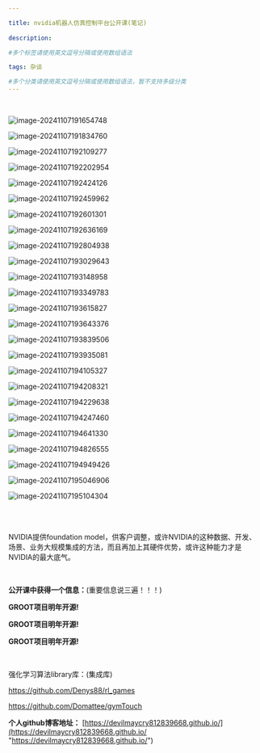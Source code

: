 ```yaml
---

title: nvidia机器人仿真控制平台公开课(笔记)
 
description: 

#多个标签请使用英文逗号分隔或使用数组语法

tags: 杂谈

#多个分类请使用英文逗号分隔或使用数组语法，暂不支持多级分类
---
```






<br/>

![image-20241107191654748](./2024_11_6_3_人形机器人公开课.assets/image-20241107191654748.png)

![image-20241107191834760](./2024_11_6_3_人形机器人公开课.assets/image-20241107191834760.png)

![image-20241107192109277](./2024_11_6_3_人形机器人公开课.assets/image-20241107192109277.png)

![image-20241107192202954](./2024_11_6_3_人形机器人公开课.assets/image-20241107192202954.png)



![image-20241107192424126](./2024_11_6_3_人形机器人公开课.assets/image-20241107192424126.png)

![image-20241107192459962](./2024_11_6_3_人形机器人公开课.assets/image-20241107192459962.png)

![image-20241107192601301](./2024_11_6_3_人形机器人公开课.assets/image-20241107192601301.png)

![image-20241107192636169](./2024_11_6_3_人形机器人公开课.assets/image-20241107192636169.png)

![image-20241107192804938](./2024_11_6_3_人形机器人公开课.assets/image-20241107192804938.png)

![image-20241107193029643](./2024_11_6_3_人形机器人公开课.assets/image-20241107193029643.png)

![image-20241107193148958](./2024_11_6_3_人形机器人公开课.assets/image-20241107193148958.png)

![image-20241107193349783](./2024_11_6_3_人形机器人公开课.assets/image-20241107193349783.png)

![image-20241107193615827](./2024_11_6_3_人形机器人公开课.assets/image-20241107193615827.png)

![image-20241107193643376](./2024_11_6_3_人形机器人公开课.assets/image-20241107193643376.png)



![image-20241107193839506](./2024_11_6_3_人形机器人公开课.assets/image-20241107193839506.png)



![image-20241107193935081](./2024_11_6_3_人形机器人公开课.assets/image-20241107193935081.png)

![image-20241107194105327](./2024_11_6_3_人形机器人公开课.assets/image-20241107194105327-1730979666166-1.png)

![image-20241107194208321](./2024_11_6_3_人形机器人公开课.assets/image-20241107194208321.png)



![image-20241107194229638](./2024_11_6_3_人形机器人公开课.assets/image-20241107194229638.png)

![image-20241107194247460](./2024_11_6_3_人形机器人公开课.assets/image-20241107194247460.png)

![image-20241107194641330](./2024_11_6_3_人形机器人公开课.assets/image-20241107194641330.png)

![image-20241107194826555](./2024_11_6_3_人形机器人公开课.assets/image-20241107194826555.png)

![image-20241107194949426](./2024_11_6_3_人形机器人公开课.assets/image-20241107194949426.png)

![image-20241107195046906](./2024_11_6_3_人形机器人公开课.assets/image-20241107195046906.png)

![image-20241107195104304](./2024_11_6_3_人形机器人公开课.assets/image-20241107195104304.png)



























<br/>

<br/>

NVIDIA提供foundation model，供客户调整，或许NVIDIA的这种数据、开发、场景、业务大规模集成的方法，而且再加上其硬件优势，或许这种能力才是NVIDIA的最大底气。

<br/>

**公开课中获得一个信息：**(重要信息说三遍！！！)

**GROOT项目明年开源!**

**GROOT项目明年开源!**

**GROOT项目明年开源!**

<br/>

强化学习算法library库：(集成库)

https://github.com/Denys88/rl_games



https://github.com/Domattee/gymTouch







**个人github博客地址：**
[https://devilmaycry812839668.github.io/](https://devilmaycry812839668.github.io/ "https://devilmaycry812839668.github.io/")